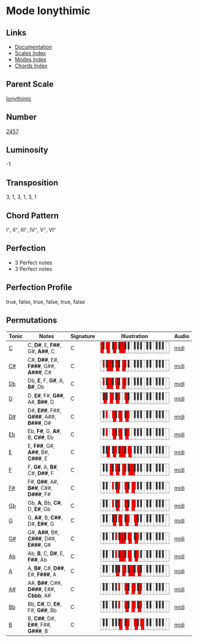 # Mode Ionythimic

## Links

- [Documentation](README.md)
- [Scales Index](Scales.md)
- [Modes Index](Modes.md)
- [Chords Index](Chords.md)

## Parent Scale

[Ionythimic](ScaleIonythimic.md)

## Number

[2457](https://ianring.com/musictheory/scales/2457)

## Luminosity

-1

## Transposition

3, 1, 3, 1, 3, 1

## Chord Pattern

I⁺, II⁺, III⁺, IV⁺, V⁺, VI⁺

## Perfection

- 3 Perfect notes
- 3 Perfect notes

## Perfection Profile

true, false, true, false, true, false

## Permutations

| Tonic | Notes | Signature | Illustration | Audio |
|-------|-------|-----------|--------------|-------|
| [C](ModeCNaturalIonythimic.md) | C, **D#**, E, **F##**, G#, **A##**, C | C | ![CNaturalIonythimic](ModeCNaturalIonythimic.png) | [midi](https://github.com/edipermadi/music/blob/main/docs/ModeCNaturalIonythimic.mid?raw=true) |
| [C#](ModeCSharpIonythimic.md) | C#, **D##**, E#, **F###**, G##, **A###**, C# | C | ![CSharpIonythimic](ModeCSharpIonythimic.png) | [midi](https://github.com/edipermadi/music/blob/main/docs/ModeCSharpIonythimic.mid?raw=true) |
| [Db](ModeDFlatIonythimic.md) | Db, **E**, F, **G#**, A, **B#**, Db | C | ![DFlatIonythimic](ModeDFlatIonythimic.png) | [midi](https://github.com/edipermadi/music/blob/main/docs/ModeDFlatIonythimic.mid?raw=true) |
| [D](ModeDNaturalIonythimic.md) | D, **E#**, F#, **G##**, A#, **B##**, D | C | ![DNaturalIonythimic](ModeDNaturalIonythimic.png) | [midi](https://github.com/edipermadi/music/blob/main/docs/ModeDNaturalIonythimic.mid?raw=true) |
| [D#](ModeDSharpIonythimic.md) | D#, **E##**, F##, **G###**, A##, **B###**, D# | C | ![DSharpIonythimic](ModeDSharpIonythimic.png) | [midi](https://github.com/edipermadi/music/blob/main/docs/ModeDSharpIonythimic.mid?raw=true) |
| [Eb](ModeEFlatIonythimic.md) | Eb, **F#**, G, **A#**, B, **C##**, Eb | C | ![EFlatIonythimic](ModeEFlatIonythimic.png) | [midi](https://github.com/edipermadi/music/blob/main/docs/ModeEFlatIonythimic.mid?raw=true) |
| [E](ModeENaturalIonythimic.md) | E, **F##**, G#, **A##**, B#, **C###**, E | C | ![ENaturalIonythimic](ModeENaturalIonythimic.png) | [midi](https://github.com/edipermadi/music/blob/main/docs/ModeENaturalIonythimic.mid?raw=true) |
| [F](ModeFNaturalIonythimic.md) | F, **G#**, A, **B#**, C#, **D##**, F | C | ![FNaturalIonythimic](ModeFNaturalIonythimic.png) | [midi](https://github.com/edipermadi/music/blob/main/docs/ModeFNaturalIonythimic.mid?raw=true) |
| [F#](ModeFSharpIonythimic.md) | F#, **G##**, A#, **B##**, C##, **D###**, F# | C | ![FSharpIonythimic](ModeFSharpIonythimic.png) | [midi](https://github.com/edipermadi/music/blob/main/docs/ModeFSharpIonythimic.mid?raw=true) |
| [Gb](ModeGFlatIonythimic.md) | Gb, **A**, Bb, **C#**, D, **E#**, Gb | C | ![GFlatIonythimic](ModeGFlatIonythimic.png) | [midi](https://github.com/edipermadi/music/blob/main/docs/ModeGFlatIonythimic.mid?raw=true) |
| [G](ModeGNaturalIonythimic.md) | G, **A#**, B, **C##**, D#, **E##**, G | C | ![GNaturalIonythimic](ModeGNaturalIonythimic.png) | [midi](https://github.com/edipermadi/music/blob/main/docs/ModeGNaturalIonythimic.mid?raw=true) |
| [G#](ModeGSharpIonythimic.md) | G#, **A##**, B#, **C###**, D##, **E###**, G# | C | ![GSharpIonythimic](ModeGSharpIonythimic.png) | [midi](https://github.com/edipermadi/music/blob/main/docs/ModeGSharpIonythimic.mid?raw=true) |
| [Ab](ModeAFlatIonythimic.md) | Ab, **B**, C, **D#**, E, **F##**, Ab | C | ![AFlatIonythimic](ModeAFlatIonythimic.png) | [midi](https://github.com/edipermadi/music/blob/main/docs/ModeAFlatIonythimic.mid?raw=true) |
| [A](ModeANaturalIonythimic.md) | A, **B#**, C#, **D##**, E#, **F###**, A | C | ![ANaturalIonythimic](ModeANaturalIonythimic.png) | [midi](https://github.com/edipermadi/music/blob/main/docs/ModeANaturalIonythimic.mid?raw=true) |
| [A#](ModeASharpIonythimic.md) | A#, **B##**, C##, **D###**, E##, **Cbbb**, A# | C | ![ASharpIonythimic](ModeASharpIonythimic.png) | [midi](https://github.com/edipermadi/music/blob/main/docs/ModeASharpIonythimic.mid?raw=true) |
| [Bb](ModeBFlatIonythimic.md) | Bb, **C#**, D, **E#**, F#, **G##**, Bb | C | ![BFlatIonythimic](ModeBFlatIonythimic.png) | [midi](https://github.com/edipermadi/music/blob/main/docs/ModeBFlatIonythimic.mid?raw=true) |
| [B](ModeBNaturalIonythimic.md) | B, **C##**, D#, **E##**, F##, **G###**, B | C | ![BNaturalIonythimic](ModeBNaturalIonythimic.png) | [midi](https://github.com/edipermadi/music/blob/main/docs/ModeBNaturalIonythimic.mid?raw=true) |
